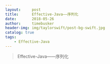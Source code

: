 ```yaml
---
layout:     post
title:      Effective-Java——序列化
date:       2018-05-26
author:     timebusker
header-img: img/taylorswift/post-bg-swift.jpg
catalog: true
tags:
    - Effective-Java
---
```


> Effective-Java——序列化

> 

### 